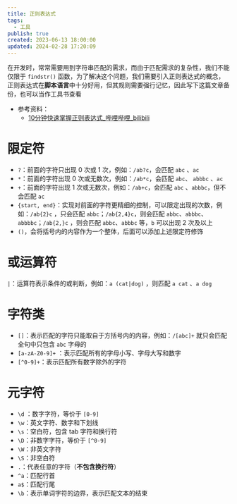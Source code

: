 ```yaml
---
title: 正则表达式
tags:
  - 工具
publish: true
created: 2023-06-13 18:00:00
updated: 2024-02-28 17:20:09
---
```


在开发时，常常需要用到字符串匹配的需求，而由于匹配需求的复杂性，我们不能仅限于 `findstr()` 函数，为了解决这个问题，我们需要引入正则表达式的概念，正则表达式在**脚本语言**中十分好用，但其规则需要强行记忆，因此写下这篇文章备份，也可以当作工具书查看

- 参考资料：
	- [10分钟快速掌握正则表达式_哔哩哔哩_bilibili](https://www.bilibili.com/video/BV1da4y1p7iZ)

# 限定符

- `?`：前面的字符只出现 0 次或 1 次，例如：`/ab?c`，会匹配 `abc` 、`ac`
- `*`：前面的字符出现 0 次或无数次，例如：`/ab*c`，会匹配 `abc`、 `abbbc` 、`ac`
- `+`：前面的字符出现 1 次或无数次，例如：`/ab+c`，会匹配 `abc` 、`abbbc`，但不会匹配 `ac`
- `{start, end}`：实现对前面的字符更精细的控制，可以限定出现的次数，例如：`/ab{2}c` ，只会匹配 `abbc`；`/ab{2,4}c`，则会匹配 `abbc`、`abbbc`、`abbbbc`；`/ab{2,}c` ，则会匹配 `abbc`、`abbbc` 等，`b` 可以出现 2 次及以上
- `()`，会将括号内的内容作为一个整体，后面可以添加上述限定符修饰

# 或运算符

`|`：运算符表示条件的或判断，例如：`a (cat|dog)` ，则匹配 `a cat` 、`a dog`

# 字符类

-  `[]`：表示匹配的字符只能取自于方括号内的内容，例如：`/[abc]+` 就只会匹配全句中只包含 `abc` 字母的
- `[a-zA-Z0-9]+` ：表示匹配所有的字母小写、字母大写和数字
- `[^0-9]+`：表示匹配所有数字除外的字符

# 元字符

- `\d` ：数字字符，等价于 `[0-9]`
- `\w`：英文字符、数字和下划线
- `\s`：空白符，包含 tab 字符和换行符
- `\D`：非数字字符，等价于 `[^0-9]`
- `\W`：非英文字符
- `\S`：非空白符
- `.`：代表任意的字符（**不包含换行符**）
- `^a`：匹配行首
- `a$`：匹配行尾
- `\b`：表示单词字符的边界，表示匹配文本的结束
